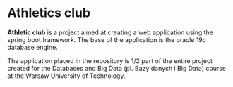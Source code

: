 # Athletics club

**Athletic club** is a project aimed at creating a web application using the spring boot framework.
The base of the application is the oracle 19c database engine.

The application placed in the repository is 1/2 part of the entire project created for the Databases and Big Data (pl. Bazy danych i Big Data) course at the Warsaw University of Technology.


